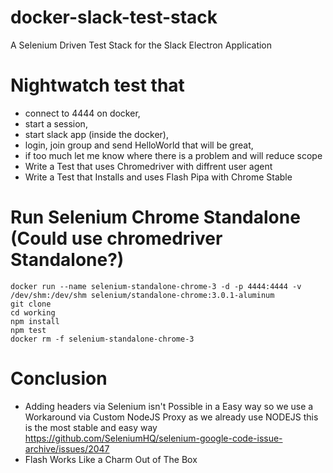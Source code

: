 # docker-slack-test-stack
A Selenium Driven Test Stack for the Slack Electron Application


# Nightwatch test that
- connect to 4444 on docker,
- start a session,
- start slack app (inside the docker),
- login, join group and send HelloWorld that will be great,
- if too much let me know where there is a problem and will reduce scope
- Write a Test that uses Chromedriver with diffrent user agent
- Write a Test that Installs and uses Flash Pipa with Chrome Stable


# Run Selenium Chrome Standalone (Could use chromedriver Standalone?)
```
docker run --name selenium-standalone-chrome-3 -d -p 4444:4444 -v /dev/shm:/dev/shm selenium/standalone-chrome:3.0.1-aluminum
git clone
cd working
npm install
npm test
docker rm -f selenium-standalone-chrome-3
```


# Conclusion
- Adding headers via Selenium isn't Possible in a Easy way so we use a Workaround via Custom NodeJS Proxy as we already use NODEJS this is the most stable and easy way  https://github.com/SeleniumHQ/selenium-google-code-issue-archive/issues/2047
- Flash Works Like a Charm Out of The Box
